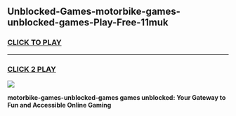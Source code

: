 
## Unblocked-Games-motorbike-games-unblocked-games-Play-Free-11muk
<h3>
<a href="https://premium76.site?title=motorbike-games-unblocked-games&ref=17A">CLICK TO PLAY</a></h3>
<hr>

<h3>
<a href="https://premium76.site?title=motorbike-games-unblocked-games&ref=17A">CLICK 2 PLAY</a>
  
</h3>

<a href="https://premium76.site?title=motorbike-games-unblocked-games&ref=17A"><img src="https://clearcache.store/games.png"></a>


**motorbike-games-unblocked-games games unblocked: Your Gateway to Fun and Accessible Online Gaming**
